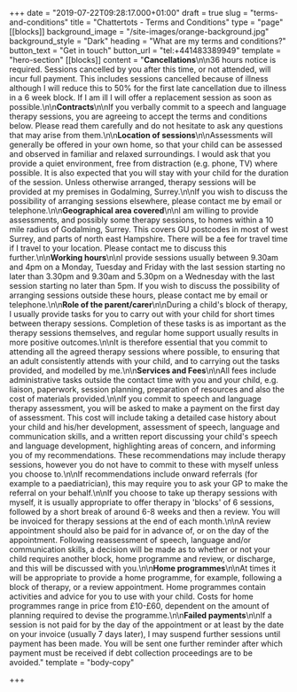 +++
date = "2019-07-22T09:28:17.000+01:00"
draft = true
slug = "terms-and-conditions"
title = "Chattertots - Terms and Conditions"
type = "page"
[[blocks]]
background_image = "/site-images/orange-background.jpg"
background_style = "Dark"
heading = "What are my terms and conditions?"
button_text = "Get in touch"
button_url = "tel:+441483389949"
template = "hero-section"
[[blocks]]
content = "**Cancellations**\n\n36 hours notice is required. Sessions cancelled by you after this time, or not attended, will incur full payment. This includes sessions cancelled because of illness although I will reduce this to 50% for the first late cancellation due to illness in a 6 week block. If I am ill I will offer a replacement session as soon as possible.\n\n**Contracts**\n\nIf you verbally commit to a speech and language therapy sessions, you are agreeing to accept the terms and conditions below. Please read them carefully and do not hesitate to ask any questions that may arise from them.\n\n**Location of sessions**\n\nAssessments will generally be offered in your own home, so that your child can be assessed and observed in familiar and relaxed surroundings. I would ask that you provide a quiet environment, free from distraction (e.g. phone, TV) where possible. It is also expected that you will stay with your child for the duration of the session. Unless otherwise arranged, therapy sessions will be provided at my premises in Godalming, Surrey.\n\nIf you wish to discuss the possibility of arranging sessions elsewhere, please contact me by email or telephone.\n\n**Geographical area covered**\n\nI am willing to provide assessments, and possibly some therapy sessions, to homes within a 10 mile radius of Godalming, Surrey. This covers GU postcodes in most of west Surrey, and parts of north east Hampshire. There will be a fee for travel time if I travel to your location. Please contact me to discuss this further.\n\n**Working hours**\n\nI provide sessions usually between 9.30am and 4pm on a Monday, Tuesday and Friday with the last session starting no later than 3.30pm and 9.30am and 5.30pm on a Wednesday with the last session starting no later than 5pm. If you wish to discuss the possibility of arranging sessions outside these hours, please contact me by email or telephone.\n\n**Role of the parent/carer**\n\nDuring a child's block of therapy, I usually provide tasks for you to carry out with your child for short times between therapy sessions. Completion of these tasks is as important as the therapy sessions themselves, and regular home support usually results in more positive outcomes.\n\nIt is therefore essential that you commit to attending all the agreed therapy sessions where possible, to ensuring that an adult consistently attends with your child, and to carrying out the tasks provided, and modelled by me.\n\n**Services and Fees**\n\nAll fees include administrative tasks outside the contact time with you and your child, e.g. liaison, paperwork, session planning, preparation of resources and also the cost of materials provided.\n\nIf you commit to speech and language therapy assessment, you will be asked to make a payment on the first day of assessment. This cost will include taking a detailed case history about your child and his/her development, assessment of speech, language and communication skills, and a written report discussing your child's speech and language development, highlighting areas of concern, and informing you of my recommendations. These recommendations may include therapy sessions, however you do not have to commit to these with myself unless you choose to.\n\nIf recommendations include onward referrals (for example to a paediatrician), this may require you to ask your GP to make the referral on your behalf.\n\nIf you choose to take up therapy sessions with myself, it is usually appropriate to offer therapy in 'blocks' of 6 sessions, followed by a short break of around 6-8 weeks and then a review. You will be invoiced for therapy sessions at the end of each month.\n\nA review appointment should also be paid for in advance of, or on the day of the appointment. Following reassessment of speech, language and/or communication skills, a decision will be made as to whether or not your child requires another block, home programme and review, or discharge, and this will be discussed with you.\n\n**Home programmes**\n\nAt times it will be appropriate to provide a home programme, for example, following a block of therapy, or a review appointment. Home programmes contain activities and advice for you to use with your child. Costs for home programmes range in price from £10-£60, dependent on the amount of planning required to devise the programme.\n\n**Failed payments**\n\nIf a session is not paid for by the day of the appointment or at least by the date on your invoice (usually 7 days later), I may suspend further sessions until payment has been made. You will be sent one further reminder after which payment must be received if debt collection proceedings are to be avoided."
template = "body-copy"

+++
